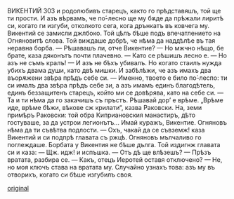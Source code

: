 ﻿ВИКЕНТИЙ
303
и родолюбивъ старецъ, както го прѣдставяшъ, той ще ти прости. И азъ вѣрвамъ, че по́-лесно ще му бѫде да прѣжали лиритѣ си, когато ги изгуби, отколкото сега, кога дрънкатъ въ ковчега му.
Викентий се замисли джлбоко. Той цѣлъ бѣше подъ впечатлението на Огняновитѣ слова. Той виждаше добрѣ, че нѣма да наддѣлѣе въ тая неравна борба.
— Рѣшавашъ ли, отче Викентие?
— Но мжчно нѣщо, бе брате, каза дяконътъ почти плачевно.
— Като се рѣшишъ лесно е.
— Но азъ не съмъ кралъ!
— И азъ не бѣхъ убивалъ. Но когато стаилъ нужда убихъ двама души, като двѣ мишки. И забѣлѣжи, че азъ имахъ два въорѫжени звѣра прѣдъ себе си.
— Именно, твоето е било по́-леспо: ти си ималъ два звѣра прѣдъ себе зи, а азъ имамъ единъ благодѣтель, единъ беззащитенъ старецъ, който ми се довѣрява, като на себе си.
— Та и ти нѣма да го закачишъ съ пръстъ. Рѣшавай дор’ е врѣме. „Врѣме иде, врѣме бѣжи, вѣкове сж крилати“, казва Раковски. На, земи примѣръ Раковски: той обра Киприановския манастиръ, дѣто гостуваше, за да устрои легионътъ... Имай куражъ, Викентие. Огняновъ нѣма да ти съвѣтва подлости.
— Охъ, чакай да се съвземж! каза Викентий и си подпрѣ главата съ ржцѣ. Огняновъ мълчаливо го поглеждаше. Борбата у Викентия не бѣше дълга. Той издигнж главата си и каза:
— Щж. идж! и испъшка.
— Отъ дѣ ще влѣзешъ?
— Прѣзъ вратата, разбира се.
— Какъ, отецъ Иеротей оставя отключено?
— Не, но моя ключъ става на вратата му. Случайно узнахъ това: азъ му въ отворихъ, когато си бѣше изгубилъ своя.

[original](images/340.jpg)